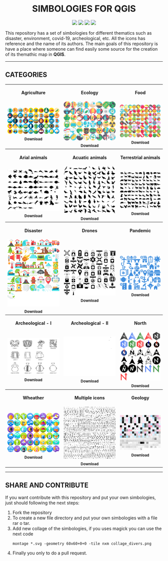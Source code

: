 <h1 align="center"><b>SIMBOLOGIES FOR QGIS</b></h1>
<p align="center">
<a href="https://github.com/qgispe"><img src="https://img.shields.io/badge/qgis-peru-%233BB300.svg?&style=for-the-badge&logo=qgis&logoColor=white"></a> <a href="#"><img src="https://img.shields.io/badge/Twitter-1DA1F2?style=for-the-badge&logo=twitter&logoColor=white"></a> <a href="#"><img src="https://img.shields.io/badge/LinkedIn-0077B5?style=for-the-badge&logo=linkedin&logoColor=white"></a> <a href="https://t.me/qgisperu"><img src="https://img.shields.io/badge/Telegram-2CA5E0?style=for-the-badge&logo=telegram&logoColor=white"></a>
</p>

This repository has a set of simbologies for different thematics such as disaster, environment, covid-19, archeological, etc.
All the icons has reference and the name of its authors.
The main goals of this repository is have a place where someone can find easily some source for the creation of its themathic map in **QGIS**.

---
## **CATEGORIES**

<table align="center">
 <tr>
  <th><p align="center">Agriculture</p></th>
  <th><p align="center">Ecology</p></th>
  <th><p align="center">Food</p></th>
 </tr>
 <tr>
  <td align="center">
   <a href="https://github.com/qgispe/Symbology-Hub/raw/master/Symbologies/Agriculture/Agriculture.tar">
    <img src="./_img/collage_agriculture.png" width="250px">
     <br/>
     <sub>
     <b>Download</b>
     </sub>
    </a>
   </td>
  <td align="center">
   <a href="https://github.com/qgispe/Symbology-Hub/raw/master/Symbologies/Ecology/Ecology.tar">
    <img src="./_img/collage_ecology.png" width="250px">
     <br/>
     <sub>
     <b>Download</b>
     </sub>
    </a>
  </td>
    <td align="center">
   <a href="https://github.com/qgispe/Symbology-Hub/raw/master/Symbologies/Food/Food.tar">
    <img src="./_img/collage_food.png" width="200px">
     <br/>
     <sub>
     <b>Download</b>
     </sub>
    </a>
  </td>
  <tr>
  <th><p align="center">Arial animals</p></th>
  <th><p align="center">Acuatic animals</p></th>
  <th><p align="center">Terrestrial animals</p></th>
  </tr>
 <td align="center">
   <a href="#">
    <img src="./_img/collage_aquatic_animal.png" width="200px">
     <br/>
     <sub>
     <b>Download</b>
     </sub>
    </a>
   </td>
  <td align="center">
   <a href="#">
    <img src="./_img/collage_arial_animal.png" width="200px">
     <br/>
     <sub>
     <b>Download</b>
     </sub>
    </a>
  </td>
  <td align="center">
   <a href="#">
    <img src="./_img/collage_terrestrial_animal.png" width="200px">
     <br/>
     <sub>
     <b>Download</b>
     </sub>
    </a>
  </td>
 <tr>
  <th><p align="center">Disaster</p></th>
  <th><p align="center">Drones</p></th>
  <th><p align="center">Pandemic</p></th>
  </tr>
 <td align="center">
   <a href="https://github.com/qgispe/Symbology-Hub/raw/master/Symbologies/Natural%20disaster/Natural%20disaster.tar">
    <img src="./_img/collage_disaster.png" width="200px">
     <br/>
     <sub>
     <b>Download</b>
     </sub>
    </a>
   </td>
  <td align="center">
   <a href="https://github.com/qgispe/Symbology-Hub/raw/master/Symbologies/Drones/DroneIcons.tar">
    <img src="./_img/collage_drone.png" width="200px">
     <br/>
     <sub>
     <b>Download</b>
     </sub>
    </a>
  </td>
  <td align="center">
   <a href="https://github.com/qgispe/Symbology-Hub/raw/master/Symbologies/Pandemic/Pandemic-covid19.tar">
    <img src="./_img/collage_pandemic.png" width="200px">
     <br/>
     <sub>
     <b>Download</b>
     </sub>
    </a>
  </td>
   <tr>
  <th><p align="center">Archeological - I</p></th>
  <th><p align="center">Archeological - II</p></th>
  <th><p align="center">North</p></th>
  </tr>
 <td align="center">
   <a href="https://github.com/qgispe/Symbology-Hub/raw/master/Symbologies/Archaeology/Archaeology.zip">
    <img src="./_img/collage_archeological_1.png" width="200px">
     <br/>
     <sub>
     <b>Download</b>
     </sub>
    </a>
   </td>
  <td align="center">
   <a href="https://github.com/qgispe/Symbology-Hub/raw/master/Symbologies/Archaeology/Archaeology.rar">
    <img src="./_img/collage_archeological_2.png" width="200px">
     <br/>
     <sub>
     <b>Download</b>
     </sub>
    </a>
  </td>
  <td align="center">
   <a href="https://github.com/qgispe/Symbology-Hub/raw/master/Symbologies/NorthSymbol/NorthSymbol.tar.gz">
    <img src="./_img/collage_north.png" width="200px">
     <br/>
     <sub>
     <b>Download</b>
     </sub>
    </a>
  </td>
  <tr>
   <th><p align="center">Wheather</p></th>
   <th><p align="center">Multiple icons</p></th>
   <th><p align="center">Geology</p></th>
  </tr>
  <td align="center">
   <a href="https://github.com/qgispe/Symbology-Hub/raw/master/Symbologies/Wheather/Wheather.tar">
    <img src="./_img/collage_wheather.png" width="200px">
     <br/>
     <sub>
     <b>Download</b>
     </sub>
    </a>
   </td>

   <td align="center">
   <a href="https://github.com/qgispe/Symbology-Hub/raw/master/Symbologies/IconsMultiple/QGIS_Mega_Material_Design_SVG-pack.zip">
    <img src="./_img/collage_icon_multiple.png" width="200px">
     <br/>
     <sub>
     <b>Download</b>
     </sub>
    </a>
   </td>

   <td align="center">
   <a href="https://github.com/qgispe/Symbology-Hub/raw/master/Symbologies/Geology/Geology.tar">
    <img src="./_img/collage_geology.png" width="200px">
     <br/>
     <sub>
     <b>Download</b>
     </sub>
    </a>
   </td>


 </tr>
</table>

---

## **SHARE AND CONTRIBUTE**
If you want contribute with this repository and put your own simbologies, just should following the next steps:

1. Fork the repository
2. To create a new file directory and put your own simbologies with a file rar o tar.
3. Add new collage of the simbologies, if you uses magick you can use the next code
     ```
     montage *.svg -geometry 60x60+0+0 -tile nxm collage_divers.png
     ```
4. Finally you only to do a pull request.